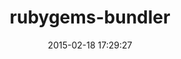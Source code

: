 ---
layout: post
title:  "rubygems-bundler"
repo:   "mpapis/rubygems-bundler"
date:   2015-02-18 17:29:27
gemurl: http://mpapis.github.com/rubygems-bundler
---